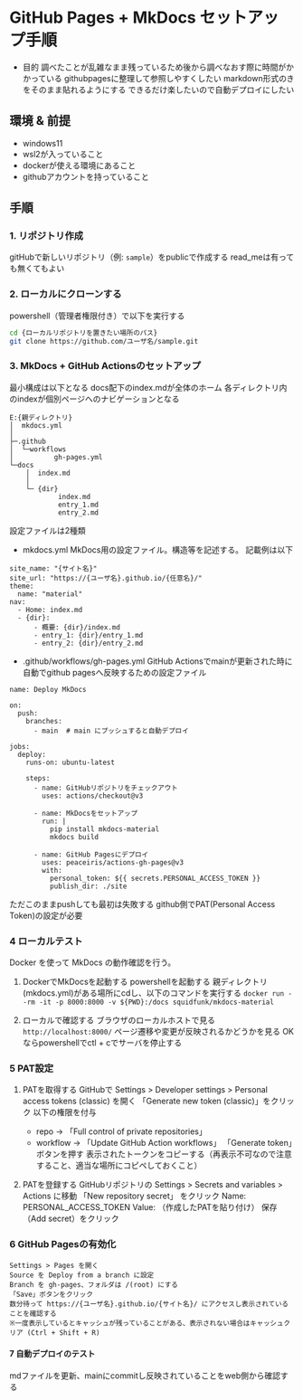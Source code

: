 # GitHub Pages + MkDocs セットアップ手順
- 目的
調べたことが乱雑なまま残っているため後から調べなおす際に時間がかかっている
githubpagesに整理して参照しやすくしたい
markdown形式のきをそのまま貼れるようにする
できるだけ楽したいので自動デプロイにしたい

## 環境 & 前提
- windows11
- wsl2が入っていること
- dockerが使える環境にあること
- githubアカウントを持っていること

## 手順

### 1. リポジトリ作成
gitHubで新しいリポジトリ（例: `sample`）をpublicで作成する
read_meは有っても無くてもよい

### 2. **ローカルにクローンする**
powershell（管理者権限付き）で以下を実行する
```sh
cd {ローカルリポジトリを置きたい場所のパス}
git clone https://github.com/ユーザ名/sample.git
```

### 3. MkDocs + GitHub Actionsのセットアップ
最小構成は以下となる
docs配下のindex.mdが全体のホーム
各ディレクトリ内のindexが個別ページへのナビゲーションとなる

```
E:{親ディレクトリ}
│  mkdocs.yml
│
├─.github
│  └─workflows
│          gh-pages.yml
└─docs
    │  index.md
    │
    └─ {dir}
            index.md
            entry_1.md
            entry_2.md
```

設定ファイルは2種類
- mkdocs.yml
MkDocs用の設定ファイル。構造等を記述する。
記載例は以下
```
site_name: "{サイト名}"
site_url: "https://{ユーザ名}.github.io/{任意名}/"
theme:
  name: "material"
nav:
  - Home: index.md
  - {dir}:
      - 概要: {dir}/index.md
      - entry_1: {dir}/entry_1.md
      - entry_2: {dir}/entry_2.md

```
- .github/workflows/gh-pages.yml
GitHub Actionsでmainが更新された時に自動でgithub pagesへ反映するための設定ファイル
```
name: Deploy MkDocs

on:
  push:
    branches:
      - main  # main にプッシュすると自動デプロイ

jobs:
  deploy:
    runs-on: ubuntu-latest

    steps:
      - name: GitHubリポジトリをチェックアウト
        uses: actions/checkout@v3

      - name: MkDocsをセットアップ
        run: |
          pip install mkdocs-material
          mkdocs build

      - name: GitHub Pagesにデプロイ
        uses: peaceiris/actions-gh-pages@v3
        with:
          personal_token: ${{ secrets.PERSONAL_ACCESS_TOKEN }}
          publish_dir: ./site

```
ただこのままpushしても最初は失敗する
github側でPAT(Personal Access Token)の設定が必要

### 4 ローカルテスト
Docker を使って MkDocs の動作確認を行う。

1. DockerでMkDocsを起動する
    powershellを起動する
    親ディレクトリ(mkdocs.yml)がある場所にcdし、以下のコマンドを実行する
    `docker run --rm -it -p 8000:8000 -v ${PWD}:/docs squidfunk/mkdocs-material`

2. ローカルで確認する
    ブラウザのローカルホストで見る `http://localhost:8000/`
    ページ遷移や変更が反映されるかどうかを見る
    OKならpowershellでctl + cでサーバを停止する

### 5 PAT設定
1. PATを取得する
    GitHubで Settings > Developer settings > Personal access tokens (classic) を開く
    「Generate new token (classic)」をクリック
    以下の権限を付与
    - repo → 「Full control of private repositories」
    - workflow → 「Update GitHub Action workflows」
    「Generate token」ボタンを押す
     表示されたトークンをコピーする（再表示不可なので注意すること、適当な場所にコピペしておくこと）

2. PATを登録する
    GitHubリポジトリの Settings > Secrets and variables > Actions に移動
    「New repository secret」 をクリック
    Name: PERSONAL_ACCESS_TOKEN
    Value: （作成したPATを貼り付け）
    保存（Add secret）をクリック

### 6 GitHub Pagesの有効化
    Settings > Pages を開く
    Source を Deploy from a branch に設定
    Branch を gh-pages、フォルダは /(root) にする
    「Save」ボタンをクリック
    数分待って https://{ユーザ名}.github.io/{サイト名}/ にアクセスし表示されていることを確認する
    ※一度表示しているとキャッシュが残っていることがある、表示されない場合はキャッシュクリア (Ctrl + Shift + R)

#### 7 自動デプロイのテスト
mdファイルを更新、mainにcommitし反映されていることをweb側から確認する


